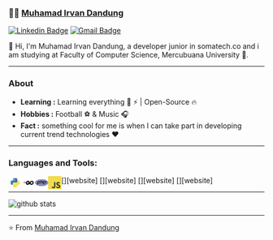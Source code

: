 ###  :man_technologist:  [Muhamad Irvan Dandung]()

[![Linkedin Badge](https://img.shields.io/badge/-Muhamad_Irvan_Dandung-1ca0f1?style=flat-square&logo=Linkedin&logoColor=white&link=https://www.linkedin.com/in/muhamad-irvan-dandung-7b2964167//)](https://www.linkedin.com/in/muhamad-irvan-dandung-7b2964167/) [![Gmail Badge](https://img.shields.io/badge/-irvandandung1@gmail.com-c14438?style=flat-square&logo=Gmail&logoColor=white&link=mailto:irvandandung1@gmail.com)](mailto:irvandandung1@gmail.com)

👋 Hi, I'm Muhamad Irvan Dandung, a developer junior in somatech.co and i am studying at Faculty of Computer Science, Mercubuana University 🚀. 
<!-- **irvandandung/irvandandung** is a ✨ _special_ ✨ repository because its `README.md` (this file) appears on your GitHub profile.-->
---------------------------------------------------------------------------------------------------------------------------------------------------------------------------------
### About

-  **Learning :**  Learning everything 🤣 :zap: | Open-Source :fire:    
-  **Hobbies :** Football :soccer: & Music :headphones:
-  **Fact :** something cool for me is when I can take part in developing current trend technologies :heart:

---------------------------------------------------------------------------------------------------------------------------------------------------------------------------------
### Languages and Tools:

[<img align="left" alt="Python" width="26px" src="https://raw.githubusercontent.com/github/explore/80688e429a7d4ef2fca1e82350fe8e3517d3494d/topics/python/python.png" />][website]
[<img align="left" alt="Golang" width="26px" src="https://raw.githubusercontent.com/github/explore/80688e429a7d4ef2fca1e82350fe8e3517d3494d/topics/go/go.png" />][website]
[<img align="left" alt="Php" width="26px" src="https://raw.githubusercontent.com/github/explore/80688e429a7d4ef2fca1e82350fe8e3517d3494d/topics/php/php.png" />][website]
[<img align="left" alt="JavaScript" width="26px" src="https://raw.githubusercontent.com/github/explore/80688e429a7d4ef2fca1e82350fe8e3517d3494d/topics/javascript/javascript.png" />][website]

---------------------------------------------------------------------------------------------------------------------------------------------------------------------------------

![github stats](https://github-readme-stats.vercel.app/api?username=irvandandung&show_icons=true)

---------------------------------------------------------------------------------------------------------------------------------------------------------------------------------

⭐️ From [Muhamad Irvan Dandung](https://github.com/irvandandung)
